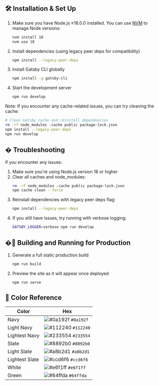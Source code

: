 ## 🛠 Installation & Set Up

1. Make sure you have Node.js ≥18.0.0 installed. You can use [NVM](https://github.com/nvm-sh/nvm) to manage Node versions:

   ```sh
   nvm install 18
   nvm use 18
   ```

2. Install dependencies (using legacy peer deps for compatibility)

   ```sh
   npm install --legacy-peer-deps
   ```

3. Install Gatsby CLI globally

   ```sh
   npm install -g gatsby-cli
   ```

4. Start the development server

   ```sh
   npm run develop
   ```

Note: If you encounter any cache-related issues, you can try cleaning the cache:

```sh
# Clean Gatsby cache and reinstall dependencies
rm -rf node_modules .cache public package-lock.json
npm install --legacy-peer-deps
npm run develop
```

## � Troubleshooting

If you encounter any issues:

1. Make sure you're using Node.js version 18 or higher
2. Clear all caches and node_modules:
   ```sh
   rm -rf node_modules .cache public package-lock.json
   npm cache clean --force
   ```
3. Reinstall dependencies with legacy peer deps flag:
   ```sh
   npm install --legacy-peer-deps
   ```
4. If you still have issues, try running with verbose logging:
   ```sh
   GATSBY_LOGGER=verbose npm run develop
   ```

## �🚀 Building and Running for Production

1. Generate a full static production build

   ```sh
   npm run build
   ```

1. Preview the site as it will appear once deployed

   ```sh
   npm run serve
   ```

## 🎨 Color Reference

| Color          | Hex                                                                |
| -------------- | ------------------------------------------------------------------ |
| Navy           | ![#0a192f](https://via.placeholder.com/10/0a192f?text=+) `#0a192f` |
| Light Navy     | ![#112240](https://via.placeholder.com/10/0a192f?text=+) `#112240` |
| Lightest Navy  | ![#233554](https://via.placeholder.com/10/303C55?text=+) `#233554` |
| Slate          | ![#8892b0](https://via.placeholder.com/10/8892b0?text=+) `#8892b0` |
| Light Slate    | ![#a8b2d1](https://via.placeholder.com/10/a8b2d1?text=+) `#a8b2d1` |
| Lightest Slate | ![#ccd6f6](https://via.placeholder.com/10/ccd6f6?text=+) `#ccd6f6` |
| White          | ![#e6f1ff](https://via.placeholder.com/10/e6f1ff?text=+) `#e6f1ff` |
| Green          | ![#64ffda](https://via.placeholder.com/10/64ffda?text=+) `#64ffda` |
